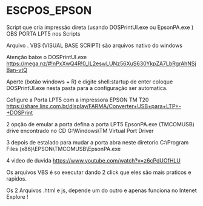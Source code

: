 # ESCPOS_EPSON
Script que cria impressão direta (usando DOSPrintUI.exe ou EpsonPA.exe ) OBS PORTA LPT5 nos Scripts

Arquivo . VBS (VISUAL BASE SCRIPT) são arquivos nativo do windows 

Atenção baixe o DOSPrintUI.exe https://mega.nz/#!nPxXwQ4R!0_IL2eswLUNz56XuS630YkpZA7LbRgrAhNSjBan-vtQ

Aperte (botão windows + R) e digite shell:startup de enter
coloque DOSPrintUI.exe nesta pasta para a configuração ser automatica.


Cofigure a Porta LPT5 com a impressora EPSON TM T20
https://share.linx.com.br/display/FARMA/Converter+USB+para+LTP+-+DOSPrint

2 opção de emular a porta defina a porta LPT5
EpsonPA.exe (TMCOMUSB) drive encontrado no CD G:\Windows\TM Virtual Port Driver

3 depois de estalado para mudar a porta abra neste diretorio C:\Program Files (x86)\EPSON\TMCOMUSB\EpsonPA.exe 

4 video de duvida https://www.youtube.com/watch?v=z6cPdUOfHLU


Os arquivos VBS é so executar dando 2 click que eles são mais praticos e rapidos.

Os 2 Arquivos .html e js, depende um do outro e apenas funciona no Intenet Explore !
